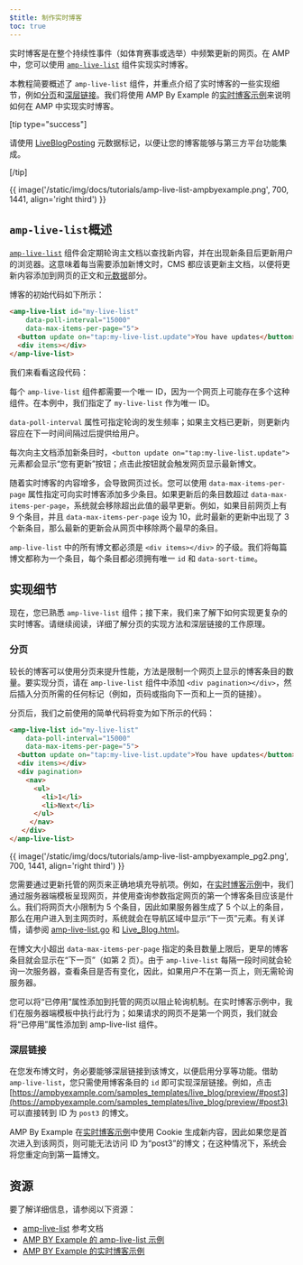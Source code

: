 ```yaml
---
$title: 制作实时博客
toc: true
---
```






实时博客是在整个持续性事件（如体育赛事或选举）中频繁更新的网页。在 AMP 中，您可以使用 [`amp-live-list`](/zh_cn/docs/reference/components/amp-live-list.html) 组件实现实时博客。

本教程简要概述了 `amp-live-list` 组件，并重点介绍了实时博客的一些实现细节，例如[分页](#pagination)和[深层链接](#deeplinking)。我们将使用 AMP By Example 的[实时博客示例](https://www.ampbyexample.com/samples_templates/live_blog/)来说明如何在 AMP 中实现实时博客。

[tip type="success"]

请使用 [LiveBlogPosting](http://schema.org/LiveBlogPosting) 元数据标记，以便让您的博客能够与第三方平台功能集成。

[/tip]

{{ image('/static/img/docs/tutorials/amp-live-list-ampbyexample.png', 700, 1441, align='right third') }} 

## `amp-live-list`概述

[`amp-live-list`](/zh_cn/docs/reference/components/amp-live-list.html) 组件会定期轮询主文档以查找新内容，并在出现新条目后更新用户的浏览器。这意味着每当需要添加新博文时，CMS 都应该更新主文档，以便将更新内容添加到网页的正文和[元数据](https://ampbyexample.com/samples_templates/live_blog/#metadata)部分。


博客的初始代码如下所示：

```html
<amp-live-list id="my-live-list"
    data-poll-interval="15000"
    data-max-items-per-page="5">
  <button update on="tap:my-live-list.update">You have updates</button>
  <div items></div>
</amp-live-list>
```

我们来看看这段代码：

每个 `amp-live-list` 组件都需要一个唯一 ID，因为一个网页上可能存在多个这种组件。在本例中，我们指定了 `my-live-list` 作为唯一 ID。

`data-poll-interval` 属性可指定轮询的发生频率；如果主文档已更新，则更新内容应在下一时间间隔过后提供给用户。

每次向主文档添加新条目时，`<button update on="tap:my-live-list.update">` 元素都会显示“您有更新”按钮；点击此按钮就会触发网页显示最新博文。

随着实时博客的内容增多，会导致网页过长。您可以使用 `data-max-items-per-page` 属性指定可向实时博客添加多少条目。如果更新后的条目数超过 `data-max-items-per-page`，系统就会移除超出此值的最早更新。例如，如果目前网页上有 9 个条目，并且 `data-max-items-per-page` 设为 10，此时最新的更新中出现了 3 个新条目，那么最新的更新会从网页中移除两个最早的条目。

`amp-live-list` 中的所有博文都必须是 `<div items></div>` 的子级。我们将每篇博文都称为一个条目，每个条目都必须拥有唯一 `id` 和 `data-sort-time`。

## 实现细节

现在，您已熟悉 `amp-live-list` 组件；接下来，我们来了解下如何实现更复杂的实时博客。请继续阅读，详细了解分页的实现方法和深层链接的工作原理。

### 分页

较长的博客可以使用分页来提升性能，方法是限制一个网页上显示的博客条目的数量。要实现分页，请在 `amp-live-list` 组件中添加 `<div pagination></div>`，然后插入分页所需的任何标记（例如，页码或指向下一页和上一页的链接）。

分页后，我们之前使用的简单代码将变为如下所示的代码：

```html
<amp-live-list id="my-live-list"
    data-poll-interval="15000"
    data-max-items-per-page="5">
  <button update on="tap:my-live-list.update">You have updates</button>
  <div items></div>
  <div pagination>
    <nav>
      <ul>
        <li>1</li>
        <li>Next</li>
      </ul>
     </nav>
   </div>
</amp-live-list>
```

{{ image('/static/img/docs/tutorials/amp-live-list-ampbyexample_pg2.png', 700, 1441, align='right third') }}

您需要通过更新托管的网页来正确地填充导航项。例如，在[实时博客示例](https://www.ampbyexample.com/samples_templates/live_blog/)中，我们通过服务器端模板呈现网页，并使用查询参数指定网页的第一个博客条目应该是什么。我们将网页大小限制为 5 个条目，因此如果服务器生成了 5 个以上的条目，那么在用户进入到主网页时，系统就会在导航区域中显示“下一页”元素。有关详情，请参阅 [amp-live-list.go](https://github.com/ampproject/amp-by-example/blob/master/backend/amp-live-list.go#L182) 和 [Live_Blog.html](https://github.com/ampproject/amp-by-example/blob/master/src/60_Samples_%2526_Templates/Live_Blog.html)。

在博文大小超出 `data-max-items-per-page` 指定的条目数量上限后，更早的博客条目就会显示在“下一页”（如第 2 页）。由于 `amp-live-list` 每隔一段时间就会轮询一次服务器，查看条目是否有变化，因此，如果用户不在第一页上，则无需轮询服务器。

您可以将“已停用”属性添加到托管的网页以阻止轮询机制。在实时博客示例中，我们在服务器端模板中执行此行为；如果请求的网页不是第一个网页，我们就会将“已停用”属性添加到 amp-live-list 组件。

### 深层链接

在您发布博文时，务必要能够深层链接到该博文，以便启用分享等功能。借助 `amp-live-list`，您只需使用博客条目的 `id` 即可实现深层链接。例如，点击 [https://ampbyexample.com/samples_templates/live_blog/preview/#post3](https://ampbyexample.com/samples_templates/live_blog/preview/#post3) 可以直接转到 ID 为 `post3` 的博文。

AMP By Example 在[实时博客示例](https://www.ampbyexample.com/samples_templates/live_blog/)中使用 Cookie 生成新内容，因此如果您是首次进入到该网页，则可能无法访问 ID 为“post3”的博文；在这种情况下，系统会将您重定向到第一篇博文。


## 资源

要了解详细信息，请参阅以下资源：

- [amp-live-list](/zh_cn/docs/reference/components/amp-live-list.html) 参考文档
- [AMP BY Example 的 amp-live-list 示例](https://ampbyexample.com/components/amp-live-list/)
- [AMP BY Example 的实时博客示例](https://www.ampbyexample.com/samples_templates/live_blog/)
 
 
 
